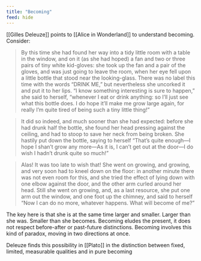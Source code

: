```yaml
---
title: "Becoming"
feed: hide
---
```


[[Gilles Deleuze]] points to [[Alice in Wonderland]] to understand becoming. Consider:

> By this time she had found her way into a tidy little room with a table in the window, and on it (as she had hoped) a fan and two or three pairs of tiny white kid-gloves: she took up the fan and a pair of the gloves, and was just going to leave the room, when her eye fell upon a little bottle that stood near the looking-glass. There was no label this time with the words “DRINK ME,” but nevertheless she uncorked it and put it to her lips. “I know something interesting is sure to happen,” she said to herself, “whenever I eat or drink anything: so I’ll just see what this bottle does. I do hope it’ll make me grow large again, for really I’m quite tired of being such a tiny little thing!”

> It did so indeed, and much sooner than she had expected: before she had drunk half the bottle, she found her head pressing against the ceiling, and had to stoop to save her neck from being broken. She hastily put down the bottle, saying to herself “That’s quite enough—I hope I shan’t grow any more—As it is, I can’t get out at the door—I do wish I hadn’t drunk quite so much!”

> Alas! It was too late to wish that! She went on growing, and growing, and very soon had to kneel down on the floor: in another minute there was not even room for this, and she tried the effect of lying down with one elbow against the door, and the other arm curled around her head. Still she went on growing, and, as a last resource, she put one arm out the window, and one foot up the chimney, and said to herself “Now I can do no more, whatever happens. What will become of me?”

The key here is that she is at the same time larger and smaller. Larger than she was. Smaller than she becomes. Becoming eludes the present, it does not respect before-after or past-future distinctions. Becoming involves this kind of paradox, moving in two directions at once. 

Deleuze finds this possibility in [[Plato]] in the distinction between fixed, limited, measurable qualities and in pure becoming